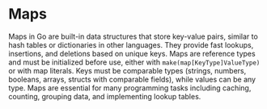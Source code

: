 # Maps

Maps in Go are built-in data structures that store key-value pairs, similar to hash tables or dictionaries in other languages. They provide fast lookups, insertions, and deletions based on unique keys. Maps are reference types and must be initialized before use, either with `make(map[KeyType]ValueType)` or with map literals. Keys must be comparable types (strings, numbers, booleans, arrays, structs with comparable fields), while values can be any type. Maps are essential for many programming tasks including caching, counting, grouping data, and implementing lookup tables.